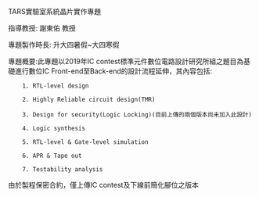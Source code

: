 TARS實驗室系統晶片實作專題

指導教授: 謝東佑 教授

專題製作時長: 升大四暑假~大四寒假

專題概要:此專題以2019年IC contest標準元件數位電路設計研究所組之題目為基礎進行數位IC Front-end至Back-end的設計流程延伸，其內容包括:

        1. RTL-level design

        2. Highly Reliable circuit design(TMR)

        3. Design for security(Logic Locking)(目前上傳的兩個版本尚未加入此設計)

        4. Logic synthesis

        5. RTL-level & Gate-level simulation

        6. APR & Tape out

        7. Testability analysis

由於製程保密合約，僅上傳IC contest及下線前簡化腳位之版本
